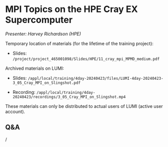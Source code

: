 # MPI Topics on the HPE Cray EX Supercomputer

*Presenter: Harvey Richardson (HPE)*

<!--
Course materials will be provided during and after the course.
-->

Temporary location of materials (for the lifetime of the training project):

-   Slides: `/project/project_465001098/Slides/HPE/11_cray_mpi_MPMD_medium.pdf`

Archived materials on LUMI:

-   Slides: `/appl/local/training/4day-20240423/files/LUMI-4day-20240423-3_05_Cray_MPI_on_Slingshot.pdf`

-   Recording: `/appl/local/training/4day-20240423/recordings/3_05_Cray_MPI_on_Slingshot.mp4`

These materials can only be distributed to actual users of LUMI (active user account).


## Q&A

/
